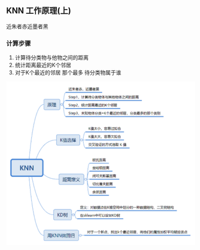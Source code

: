 ## KNN 工作原理(上)

近朱者赤近墨者黑

### 计算步骤

1. 计算待分类物与他物之间的距离
2. 统计距离最近的K个邻居  
3. 对于K个最近的邻居 那个最多 待分类物属于谁

![](https://raw.githubusercontent.com/Syncma/Figurebed/master/img/KNN1.png)
